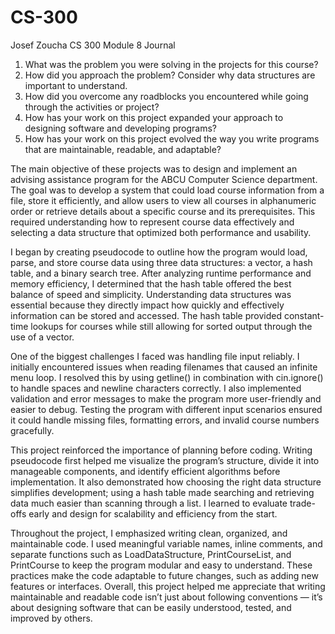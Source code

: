 # CS-300
Josef Zoucha CS 300 Module 8 Journal

1. What was the problem you were solving in the projects for this course?
2. How did you approach the problem? Consider why data structures are important to understand.
3. How did you overcome any roadblocks you encountered while going through the activities or project?
4. How has your work on this project expanded your approach to designing software and developing programs?
5. How has your work on this project evolved the way you write programs that are maintainable, readable, and adaptable?


The main objective of these projects was to design and implement an advising assistance program for the ABCU Computer Science department. The goal was to develop a system that could load course information from a file, store it efficiently, and allow users to view all courses in alphanumeric order or retrieve details about a specific course and its prerequisites. This required understanding how to represent course data effectively and selecting a data structure that optimized both performance and usability.

I began by creating pseudocode to outline how the program would load, parse, and store course data using three data structures: a vector, a hash table, and a binary search tree. After analyzing runtime performance and memory efficiency, I determined that the hash table offered the best balance of speed and simplicity. Understanding data structures was essential because they directly impact how quickly and effectively information can be stored and accessed. The hash table provided constant-time lookups for courses while still allowing for sorted output through the use of a vector.

One of the biggest challenges I faced was handling file input reliably. I initially encountered issues when reading filenames that caused an infinite menu loop. I resolved this by using getline() in combination with cin.ignore() to handle spaces and newline characters correctly. I also implemented validation and error messages to make the program more user-friendly and easier to debug. Testing the program with different input scenarios ensured it could handle missing files, formatting errors, and invalid course numbers gracefully.

This project reinforced the importance of planning before coding. Writing pseudocode first helped me visualize the program’s structure, divide it into manageable components, and identify efficient algorithms before implementation. It also demonstrated how choosing the right data structure simplifies development; using a hash table made searching and retrieving data much easier than scanning through a list. I learned to evaluate trade-offs early and design for scalability and efficiency from the start.

Throughout the project, I emphasized writing clean, organized, and maintainable code. I used meaningful variable names, inline comments, and separate functions such as LoadDataStructure, PrintCourseList, and PrintCourse to keep the program modular and easy to understand. These practices make the code adaptable to future changes, such as adding new features or interfaces. Overall, this project helped me appreciate that writing maintainable and readable code isn’t just about following conventions — it’s about designing software that can be easily understood, tested, and improved by others.

